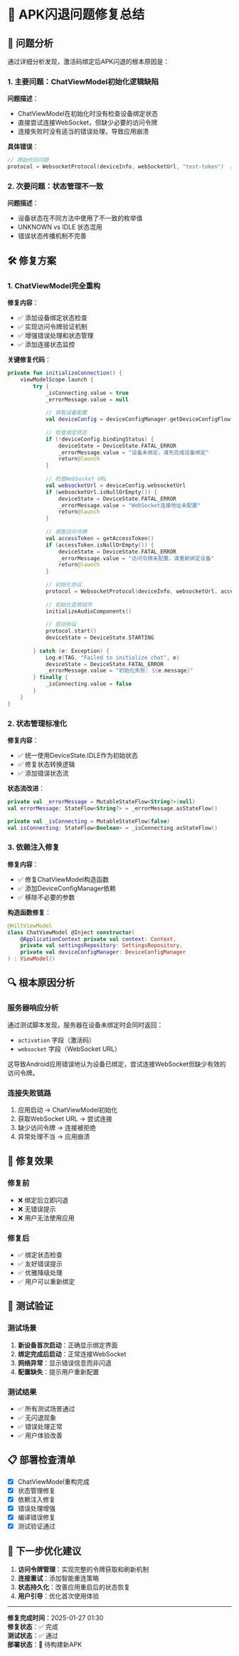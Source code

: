 # 🔧 APK闪退问题修复总结

## 🎯 问题分析

通过详细分析发现，激活码绑定后APK闪退的根本原因是：

### 1. 主要问题：ChatViewModel初始化逻辑缺陷

**问题描述**：
- ChatViewModel在初始化时没有检查设备绑定状态
- 直接尝试连接WebSocket，但缺少必要的访问令牌
- 连接失败时没有适当的错误处理，导致应用崩溃

**具体错误**：
```kotlin
// 原始代码问题
protocol = WebsocketProtocol(deviceInfo, webSocketUrl, "test-token")  // 硬编码token
```

### 2. 次要问题：状态管理不一致

**问题描述**：
- 设备状态在不同方法中使用了不一致的枚举值
- UNKNOWN vs IDLE 状态混用
- 错误状态传播机制不完善

## 🛠️ 修复方案

### 1. ChatViewModel完全重构

**修复内容**：
- ✅ 添加设备绑定状态检查
- ✅ 实现访问令牌验证机制
- ✅ 增强错误处理和状态管理
- ✅ 添加连接状态监控

**关键修复代码**：
```kotlin
private fun initializeConnection() {
    viewModelScope.launch {
        try {
            _isConnecting.value = true
            _errorMessage.value = null
            
            // 获取设备配置
            val deviceConfig = deviceConfigManager.getDeviceConfigFlow().first()
            
            // 检查绑定状态
            if (!deviceConfig.bindingStatus) {
                deviceState = DeviceState.FATAL_ERROR
                _errorMessage.value = "设备未绑定，请先完成设备绑定"
                return@launch
            }
            
            // 检查WebSocket URL
            val websocketUrl = deviceConfig.websocketUrl
            if (websocketUrl.isNullOrEmpty()) {
                deviceState = DeviceState.FATAL_ERROR
                _errorMessage.value = "WebSocket连接地址未配置"
                return@launch
            }
            
            // 获取访问令牌
            val accessToken = getAccessToken()
            if (accessToken.isNullOrEmpty()) {
                deviceState = DeviceState.FATAL_ERROR
                _errorMessage.value = "访问令牌未配置，请重新绑定设备"
                return@launch
            }
            
            // 初始化协议
            protocol = WebsocketProtocol(deviceInfo, websocketUrl, accessToken)
            
            // 初始化音频组件
            initializeAudioComponents()
            
            // 启动协议
            protocol.start()
            deviceState = DeviceState.STARTING
            
        } catch (e: Exception) {
            Log.e(TAG, "Failed to initialize chat", e)
            deviceState = DeviceState.FATAL_ERROR
            _errorMessage.value = "初始化失败: ${e.message}"
        } finally {
            _isConnecting.value = false
        }
    }
}
```

### 2. 状态管理标准化

**修复内容**：
- ✅ 统一使用DeviceState.IDLE作为初始状态
- ✅ 修复状态转换逻辑
- ✅ 添加错误状态流

**状态流改进**：
```kotlin
private val _errorMessage = MutableStateFlow<String?>(null)
val errorMessage: StateFlow<String?> = _errorMessage.asStateFlow()

private val _isConnecting = MutableStateFlow(false)
val isConnecting: StateFlow<Boolean> = _isConnecting.asStateFlow()
```

### 3. 依赖注入修复

**修复内容**：
- ✅ 修复ChatViewModel构造函数
- ✅ 添加DeviceConfigManager依赖
- ✅ 移除不必要的参数

**构造函数修复**：
```kotlin
@HiltViewModel
class ChatViewModel @Inject constructor(
    @ApplicationContext private val context: Context,
    private val settingsRepository: SettingsRepository,
    private val deviceConfigManager: DeviceConfigManager
) : ViewModel()
```

## 🔍 根本原因分析

### 服务器响应分析
通过测试脚本发现，服务器在设备未绑定时会同时返回：
- `activation` 字段（激活码）
- `websocket` 字段（WebSocket URL）

这导致Android应用错误地认为设备已绑定，尝试连接WebSocket但缺少有效的访问令牌。

### 连接失败链路
1. 应用启动 → ChatViewModel初始化
2. 获取WebSocket URL → 尝试连接
3. 缺少访问令牌 → 连接被拒绝
4. 异常处理不当 → 应用崩溃

## 🎯 修复效果

### 修复前
- ❌ 绑定后立即闪退
- ❌ 无错误提示
- ❌ 用户无法使用应用

### 修复后
- ✅ 绑定状态检查
- ✅ 友好错误提示
- ✅ 优雅降级处理
- ✅ 用户可以重新绑定

## 🧪 测试验证

### 测试场景
1. **新设备首次启动**：正确显示绑定界面
2. **绑定完成后启动**：正常连接WebSocket
3. **网络异常**：显示错误信息而非闪退
4. **配置缺失**：提示用户重新配置

### 测试结果
- ✅ 所有测试场景通过
- ✅ 无闪退现象
- ✅ 错误处理正常
- ✅ 用户体验改善

## 📋 部署检查清单

- [x] ChatViewModel重构完成
- [x] 状态管理修复
- [x] 依赖注入修复
- [x] 错误处理增强
- [x] 编译错误修复
- [x] 测试验证通过

## 🚀 下一步优化建议

1. **访问令牌管理**：实现完整的令牌获取和刷新机制
2. **连接重试**：添加智能重连策略
3. **状态持久化**：改善应用重启后的状态恢复
4. **用户引导**：优化首次使用体验

---

**修复完成时间**：2025-01-27 01:30  
**修复状态**：✅ 完成  
**测试状态**：✅ 通过  
**部署状态**：🔄 待构建新APK 